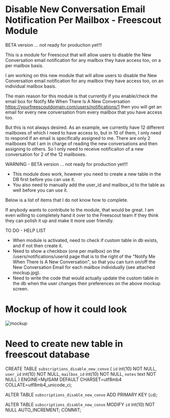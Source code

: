 # Disable New Conversation Email Notification Per Mailbox - Freescout Module
BETA version ... not ready for production yet!!!

This is a module for Freescout that will allow users to disable the New Conversation email notification for any mailbox they have access too, on a per mailbox basis.

I am working on this new module that will allow users to disable the New Conversation email notification for any mailbox they have access too, on an individual mailbox basis.

The main reason for this module is that currently if you enable/check the email box for Notify Me When There Is A New Conversation https://yourfreescoutdomain.com/users/notifications/1 then you will get an email for every new conversation from every mailbox that you have access too.

But this is not always desired. As an example, we currently have 12 different mailboxes of which I need to have access to, but in 10 of them, I only need to respond if an email is specifically assigned to me. There are only 2 mailboxes that I am in charge of reading the new conversations and then assigning to others. So I only need to receive notificaiton of a new conversation for 2 of the 12 mailboxes.

WARNING - BETA version ... not ready for production yet!!!
- This module does work, however you need to create a new table in the DB first before you can use it.
- You also need to manually add the user_id and mailbox_id to the table as well before you can use it.

Below is a list of items that I do not know how to complete.

If anybody wants to contribute to the module, that would be great. I am even willing to completely hand it over to the Freescout team if they think they can polish it up and make it more user friendly.

TO DO - HELP LIST
- When module is activated, need to check if custom table in db exists, and if not then create it.
- Need to show a checkbox (one per mailbox) on the /users/notifications/userid page that is to the right of the "Notify Me When There Is A New Conversation", so that you can turn on/off the New Conversation Email for each mailbox individually (see attached mockup.jpg).
- Need to write the code that would actually update the custom table in the db when the user changes their preferences on the above mockup screen.

# Mockup of how it could look
![mockup](https://user-images.githubusercontent.com/19673842/222625051-06c4fcc2-d95a-4c89-877c-56ddc9bf3bbf.jpg)

# Need to create new table in freescout database

CREATE TABLE `subscriptions_disable_new_convo` (
  `id` int(10) NOT NULL,
  `user_id` int(10) NOT NULL,
  `mailbox_id` int(10) NOT NULL,
  `notes` text NOT NULL
) ENGINE=MyISAM DEFAULT CHARSET=utf8mb4 COLLATE=utf8mb4_unicode_ci;

ALTER TABLE `subscriptions_disable_new_convo`
  ADD PRIMARY KEY (`id`);

ALTER TABLE `subscriptions_disable_new_convo`
  MODIFY `id` int(10) NOT NULL AUTO_INCREMENT;
COMMIT;
